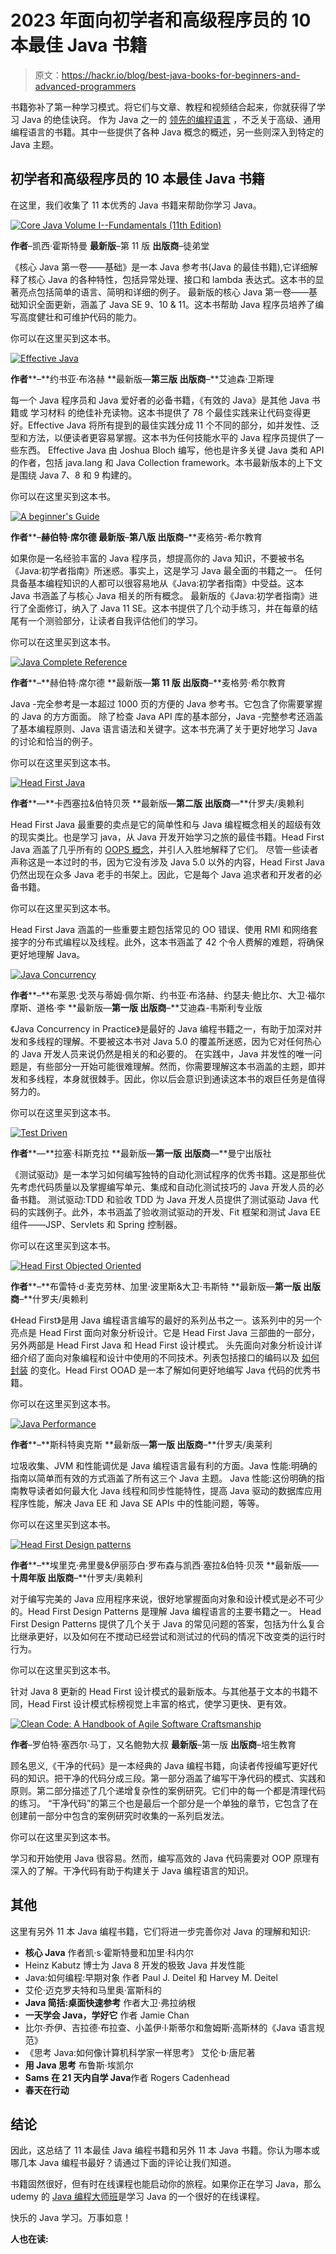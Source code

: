 # 2023 年面向初学者和高级程序员的 10 本最佳 Java 书籍

> 原文：<https://hackr.io/blog/best-java-books-for-beginners-and-advanced-programmers>

书籍弥补了第一种学习模式。将它们与文章、教程和视频结合起来，你就获得了学习 Java 的绝佳诀窍。 作为 Java 之一的 [领先的编程语言](https://hackr.io/blog/best-programming-languages-to-learn) ，不乏关于高级、通用编程语言的书籍。其中一些提供了各种 Java 概念的概述，另一些则深入到特定的 Java 主题。

## 初学者和高级程序员的 10 本最佳 Java 书籍

在这里，我们收集了 11 本优秀的 Java 书籍来帮助你学习 Java。

[![Core Java Volume I--Fundamentals (11th Edition)](img/8289cc92831e1cf1f7d1b5ae66fffb92.png)](http://geni.us/YHJX7v)

**作者**–凯西·霍斯特曼
**最新版**–第 11 版
**出版商**–徒弟堂

《核心 Java 第一卷——基础》是一本 Java 参考书(Java 的最佳书籍),它详细解释了核心 Java 的各种特性，包括异常处理、接口和 lambda 表达式。这本书的显著亮点包括简单的语言、简明和详细的例子。 最新版的核心 Java 第一卷——基础知识全面更新，涵盖了 Java SE 9、10 & 11。这本书帮助 Java 程序员培养了编写高度健壮和可维护代码的能力。

你可以在这里买到这本书。

[![Effective Java](img/cc315ca388337ee0fada82f9133f2e95.png)](http://geni.us/RuQ6d)

**作者****–**约书亚·布洛赫
**最新版—**第三版
**出版商****–**艾迪森·卫斯理

每一个 Java 程序员和 Java 爱好者的必备书籍，《有效的 Java》是其他 Java 书籍或 学习材料 的绝佳补充读物。这本书提供了 78 个最佳实践来让代码变得更好。Effective Java 将所有提到的最佳实践分成 11 个不同的部分，如并发性、泛型和方法，以便读者更容易掌握。这本书为任何技能水平的 Java 程序员提供了一些东西。 Effective Java 由 Joshua Bloch 编写，他也是许多关键 Java 类和 API 的作者，包括 java.lang 和 Java Collection framework。本书最新版本的上下文是围绕 Java 7、8 和 9 构建的。

你可以在这里买到这本书。

[![A beginner's Guide](img/7fbf7e6b060cccb75520acf8bd187419.png)](http://geni.us/t0Y89c)

**作者****–**赫伯特·席尔德
**最新版****–**第八版
**出版商****–**麦格劳-希尔教育

如果你是一名经验丰富的 Java 程序员，想提高你的 Java 知识，不要被书名《Java:初学者指南》所迷惑。事实上，这是学习 Java 最全面的书籍之一。 任何具备基本编程知识的人都可以很容易地从《Java:初学者指南》中受益。这本 Java 书涵盖了与核心 Java 相关的所有概念。 最新版的《Java:初学者指南》进行了全面修订，纳入了 Java 11 SE。这本书提供了几个动手练习，并在每章的结尾有一个测验部分，让读者自我评估他们的学习。

你可以在这里买到这本书。

[![Java Complete Reference](img/11aa60b4d17bb9a644035b8145294efa.png)](http://geni.us/WBj4)

**作者****–**赫伯特·席尔德
**最新版—**第 11 版
**出版商****–**麦格劳·希尔教育

Java -完全参考是一本超过 1000 页的方便的 Java 参考书。它包含了你需要掌握的 Java 的方方面面。 除了检查 Java API 库的基本部分，Java -完整参考还涵盖了基本编程原则、Java 语言语法和关键字。这本书充满了关于更好地学习 Java 的讨论和恰当的例子。

你可以在这里买到这本书。

[![Head First Java](img/4d2b243d429fdf600d5038b2a2929aa2.png)](http://geni.us/dGF3e8)

**作者****—**卡西塞拉&伯特贝茨
**最新版—**第二版
**出版商****—**什罗夫/奥赖利

Head First Java 最重要的卖点是它的简单性和与 Java 编程概念相关的超级有效的现实类比。也是学习 java，从 Java 开发开始学习之旅的最佳书籍。Head First Java 涵盖了几乎所有的 [OOPS 概念](https://hackr.io/blog/oops-concepts-in-java-with-examples)，并引人入胜地解释了它们。 尽管一些读者声称这是一本过时的书，因为它没有涉及 Java 5.0 以外的内容，Head First Java 仍然出现在众多 Java 老手的书架上。因此，它是每个 Java 追求者和开发者的必备书籍。

你可以在这里买到这本书。

Head First Java 涵盖的一些重要主题包括常见的 OO 错误、使用 RMI 和网络套接字的分布式编程以及线程。此外，这本书涵盖了 42 个令人费解的难题，将确保更好地理解 Java。

[![Java Concurrency](img/5cc5de1da0e1c29422f22abc669a8ff3.png)](http://geni.us/7d3hFgB)

**作者****–**布莱恩·戈茨与蒂姆·佩尔斯、约书亚·布洛赫、约瑟夫·鲍比尔、大卫·福尔摩斯、道格·李
**最新版—**第一版
**出版商****–**艾迪森-韦斯利专业版

《Java Concurrency in Practice》是最好的 Java 编程书籍之一，有助于加深对并发和多线程的理解。不要被这本书对 Java 5.0 的覆盖所迷惑，因为它对任何热心的 Java 开发人员来说仍然是相关的和必要的。 在实践中，Java 并发性的唯一问题是，有些部分一开始可能很难理解。然而，你需要理解这本书涵盖的主题，即并发和多线程，本身就很棘手。因此，你以后会意识到通读这本书的艰巨任务是值得努力的。

你可以在这里买到这本书。

[![Test Driven](img/459ab3e9560032dd3922c4dc284ce3fa.png)](http://geni.us/6v1SlM)

**作者****—**拉塞·科斯克拉
**最新版—**第一版
**出版商****—**曼宁出版社

《测试驱动》是一本学习如何编写独特的自动化测试程序的优秀书籍。这是那些优先考虑代码质量以及掌握编写单元、集成和自动化测试技巧的 Java 开发人员的必备书籍。 测试驱动:TDD 和验收 TDD 为 Java 开发人员提供了测试驱动 Java 代码的实践例子。此外，本书涵盖了验收测试驱动的开发、Fit 框架和测试 Java EE 组件——JSP、Servlets 和 Spring 控制器。

你可以在这里买到这本书。

[![Head First Objected Oriented](img/d7fa16a0c567309a9b183f575626f158.png)](http://geni.us/QOwZOZ)

**作者****–**布雷特·d·麦克劳林、加里·波里斯&大卫·韦斯特 **最新版—**第一版
**出版商****–**什罗夫/奥赖利

《Head First》是用 Java 编程语言编写的最好的系列丛书之一。该系列中的另一个亮点是 Head First 面向对象分析设计。它是 Head First Java 三部曲的一部分，另外两部是 Head First Java 和 Head First 设计模式。 头先面向对象分析设计详细介绍了面向对象编程和设计中使用的不同技术。列表包括接口的编码以及 [如何封装](https://softwareengineering.stackexchange.com/questions/337413/what-does-it-mean-when-one-says-encapsulate-what-varies) 的变化。Head First OOAD 是一本了解如何更好地编写 Java 代码的优秀书籍。

你可以在这里买到这本书。

[![Java Performance](img/d785dc19ad28146ad9808d7892f9cffd.png)](http://geni.us/B6XAX)

**作者****–**斯科特奥克斯
**最新版—**第一版
**出版商****–**什罗夫/奥莱利

垃圾收集、JVM 和性能调优是 Java 编程语言[](https://hackr.io/blog/features-of-java)最有利的方面。Java 性能:明确的指南以简单而有效的方式涵盖了所有这三个 Java 主题。 Java 性能:这份明确的指南教导读者如何最大化 Java 线程和同步性能特性，提高 Java 驱动的数据库应用程序性能，解决 Java EE 和 Java SE APIs 中的性能问题，等等。

你可以在这里买到这本书。

[![Head First Design patterns](img/899490c3255da47ee232c2f1b0eed371.png)](http://geni.us/betq)

**作者****–**埃里克·弗里曼&伊丽莎白·罗布森与凯西·塞拉&伯特·贝茨
**最新版——**十周年版
**出版商****–**什罗夫/奥赖利

对于编写完美的 Java 应用程序来说，很好地掌握面向对象和设计模式是必不可少的。Head First Design Patterns 是理解 Java 编程语言的主要书籍之一。 Head First Design Patterns 提供了几个关于 Java 的常见问题的答案，包括为什么复合比继承更好，以及如何在不搅动已经尝试和测试过的代码的情况下改变类的运行时行为。

你可以在这里买到这本书。

针对 Java 8 更新的 Head First 设计模式的最新版本。与其他基于文本的书籍不同，Head First 设计模式标榜视觉上丰富的格式，使学习更快、更有效。

[![Clean Code: A Handbook of Agile Software Craftsmanship](img/03a33d37f42e6202bfbe8117ec95ddcc.png)](http://geni.us/gteGs5m)

**作者**–罗伯特·塞西尔·马丁，又名鲍勃大叔 **最新版**–第一版
**出版商**–培生教育

顾名思义,《干净的代码》是一本经典的 Java 编程书籍，向读者传授编写更好代码的知识。把干净的代码分成三段。第一部分涵盖了编写干净代码的模式、实践和原则。第二部分描述了几个递增复杂性的案例研究。它们中的每一个都是清理代码的练习。 “干净代码”的第三个也是最后一个部分是一个单独的章节，它包含了在创建前一部分中包含的案例研究时收集的一系列启发法。

你可以在这里买到这本书。

学习和开始使用 Java 很容易。然而，编写高效的 Java 代码需要对 OOP 原理有深入的了解。干净代码有助于构建关于 Java 编程语言的知识。

## **其他**

这里有另外 11 本 Java 编程书籍，它们将进一步完善你对 Java 的理解和知识:

*   **核心 Java** 作者凯·s·霍斯特曼和加里·科内尔
*   Heinz Kabutz 博士为 Java 8 开发的极致 Java 并发性能
*   Java:如何编程:早期对象 作者 Paul J. Deitel 和 Harvey M. Deitel
*   艾伦·迈克罗夫特和马里奥·富斯科的
*   **Java 简括:桌面快速参考** 作者大卫·弗拉纳根
*   **一天学会 Java，学好它** 作者 Jamie Chan
*   比尔·乔伊、吉拉德·布拉查、小盖伊·l·斯蒂尔和詹姆斯·高斯林的《Java 语言规范》
*   《思考 Java:如何像计算机科学家一样思考》 艾伦·b·唐尼著
*   **用 Java 思考** 布鲁斯·埃凯尔
*   **Sams 在 21 天内自学 Java**作者 Rogers Cadenhead
*   **春天在行动**

## **结论**

因此，这总结了 11 本最佳 Java 编程书籍和另外 11 本 Java 书籍。你认为哪本或哪几本 Java 编程书最好？请通过下面的评论让我们知道。

书籍固然很好，但有时在线课程也能启动你的旅程。如果你正在学习 Java，那么 udemy 的 [Java 编程大师班](https://click.linksynergy.com/deeplink?id=jU79Zysihs4&mid=39197&murl=https://www.udemy.com/course/java-the-complete-java-developer-course/)是学习 Java 的一个很好的在线课程。

快乐的 Java 学习。万事如意！

**人也在读:**